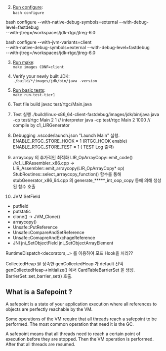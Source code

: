 

 2. [Run configure](#running-configure): \
    `bash configure`

bash configure --with-native-debug-symbols=external --with-debug-level=fastdebug \
  --with-jtreg=/workspaces/jdk-rtgc/jtreg-6.0

bash configure --with-jvm-variants=client \
  --with-native-debug-symbols=external --with-debug-level=fastdebug \
  --with-jtreg=/workspaces/jdk-rtgc/jtreg-6.0

 3. [Run make](#running-make): \
    `make images CONF=client`

 4. Verify your newly built JDK: \
    `./build/*/images/jdk/bin/java -version`

 5. [Run basic tests](##running-tests): \
    `make run-test-tier1`


6. Test file build
   javac test/rtgc/Main.java

7. Test 실행
   ./build/linux-x86_64-client-fastdebug/images/jdk/bin/java
   java -cp test/rtgc Main 2 1 // interpreter 
   java -cp test/rtgc Main 2 1000 // compile by c1_LIRGenerator 

8. Debugging 
  .vscode/launch.json "Launch Main" 실행.
  ENABLE_RTGC_STORE_HOOK = 1 (RTGC_HOOK enable)
  ENABLE_RTGC_STORE_TEST = 1 ( TEST Log 출력)


9. arraycopy 의 추가적인 최적화
LIR_OpArrayCopy::emit_code() 
   //c1_LIRAssembler_x86.cpp 
   -> LIR_Assembler::emit_arraycopy(LIR_OpArrayCopy* op) 
      StubRoutines::select_arraycopy_function() 함수를 통해
         stubGenerator_x86_64.cpp 의
            generate_*****_int_oop_copy 등에 의해 생성된 함수 호출


10. JVM SetField
- putfield
- putstatic
- clone() -> JVM_Clone()
- arraycopy()
- Unsafe::PutReference
- Unsafe::CompareAndSetReference
- Unsafe::ComapreAndExchageReference
- JNI jni_SetObjectField jni_SetObjectArrayElement


RuntimeDispatch<decorators,..> 를 이용하여 모드 Hook을 처리??

CollectedHeap 을 상속한 genCollectedHeap 가 default 선택
genCollectedHeap->initialize() 에서 CardTableBarrierSet 을 생성.
   BarrierSet::set_barrier_set() 호출.

## What is a Safepoint ?
A safepoint is a state of your application execution where all references to objects are perfectly reachable by the VM.

Some operations of the VM require that all threads reach a safepoint to be performed. The most common operation that need it is the GC.

A safepoint means that all threads need to reach a certain point of execution before they are stopped. Then the VM operation is performed. After that all threads are resumed.